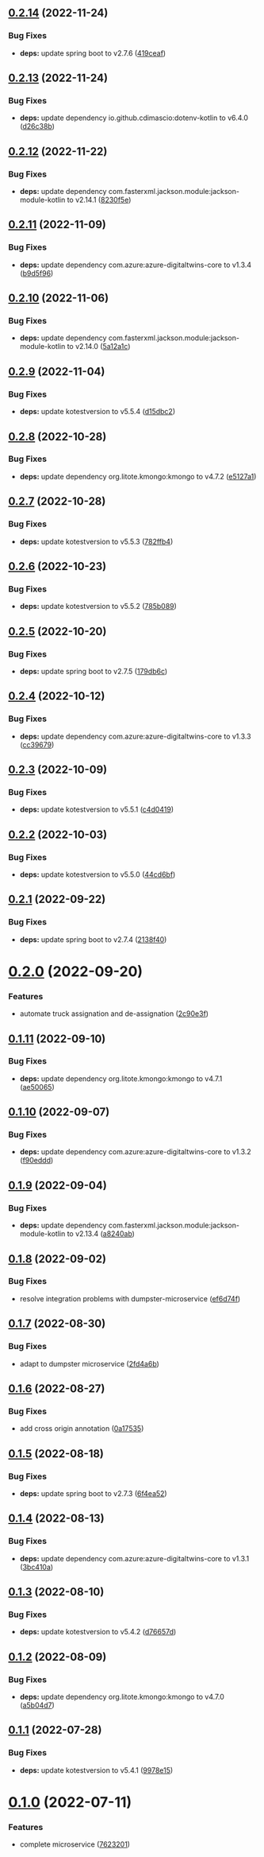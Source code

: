 ## [0.2.14](https://github.com/SmartWasteCollection/mission-microservice/compare/v0.2.13...v0.2.14) (2022-11-24)


### Bug Fixes

* **deps:** update spring boot to v2.7.6 ([419ceaf](https://github.com/SmartWasteCollection/mission-microservice/commit/419ceafb1498e727b9962407a222d664fd822602))

## [0.2.13](https://github.com/SmartWasteCollection/mission-microservice/compare/v0.2.12...v0.2.13) (2022-11-24)


### Bug Fixes

* **deps:** update dependency io.github.cdimascio:dotenv-kotlin to v6.4.0 ([d26c38b](https://github.com/SmartWasteCollection/mission-microservice/commit/d26c38b597236355d6178c9366e24a9b6233dda0))

## [0.2.12](https://github.com/SmartWasteCollection/mission-microservice/compare/v0.2.11...v0.2.12) (2022-11-22)


### Bug Fixes

* **deps:** update dependency com.fasterxml.jackson.module:jackson-module-kotlin to v2.14.1 ([8230f5e](https://github.com/SmartWasteCollection/mission-microservice/commit/8230f5ec4b97f373593d9d1e728559af200d2e09))

## [0.2.11](https://github.com/SmartWasteCollection/mission-microservice/compare/v0.2.10...v0.2.11) (2022-11-09)


### Bug Fixes

* **deps:** update dependency com.azure:azure-digitaltwins-core to v1.3.4 ([b9d5f96](https://github.com/SmartWasteCollection/mission-microservice/commit/b9d5f96418bbb6ccce4870a15eb528e592e2eea8))

## [0.2.10](https://github.com/SmartWasteCollection/mission-microservice/compare/v0.2.9...v0.2.10) (2022-11-06)


### Bug Fixes

* **deps:** update dependency com.fasterxml.jackson.module:jackson-module-kotlin to v2.14.0 ([5a12a1c](https://github.com/SmartWasteCollection/mission-microservice/commit/5a12a1cda33d30102d6f2ce4e93ead836476c6f5))

## [0.2.9](https://github.com/SmartWasteCollection/mission-microservice/compare/v0.2.8...v0.2.9) (2022-11-04)


### Bug Fixes

* **deps:** update kotestversion to v5.5.4 ([d15dbc2](https://github.com/SmartWasteCollection/mission-microservice/commit/d15dbc2a6c1e16c0725352f658548275666a5c15))

## [0.2.8](https://github.com/SmartWasteCollection/mission-microservice/compare/v0.2.7...v0.2.8) (2022-10-28)


### Bug Fixes

* **deps:** update dependency org.litote.kmongo:kmongo to v4.7.2 ([e5127a1](https://github.com/SmartWasteCollection/mission-microservice/commit/e5127a167f68b1a697f6a9c745c862e39faaa686))

## [0.2.7](https://github.com/SmartWasteCollection/mission-microservice/compare/v0.2.6...v0.2.7) (2022-10-28)


### Bug Fixes

* **deps:** update kotestversion to v5.5.3 ([782ffb4](https://github.com/SmartWasteCollection/mission-microservice/commit/782ffb4e5679a9f7168dbe402d79735762f092ed))

## [0.2.6](https://github.com/SmartWasteCollection/mission-microservice/compare/v0.2.5...v0.2.6) (2022-10-23)


### Bug Fixes

* **deps:** update kotestversion to v5.5.2 ([785b089](https://github.com/SmartWasteCollection/mission-microservice/commit/785b0898d7c4dafebb71f3596c64617c32234244))

## [0.2.5](https://github.com/SmartWasteCollection/mission-microservice/compare/v0.2.4...v0.2.5) (2022-10-20)


### Bug Fixes

* **deps:** update spring boot to v2.7.5 ([179db6c](https://github.com/SmartWasteCollection/mission-microservice/commit/179db6c7101c2bf2f20db2d519edaff88eac1c60))

## [0.2.4](https://github.com/SmartWasteCollection/mission-microservice/compare/v0.2.3...v0.2.4) (2022-10-12)


### Bug Fixes

* **deps:** update dependency com.azure:azure-digitaltwins-core to v1.3.3 ([cc39679](https://github.com/SmartWasteCollection/mission-microservice/commit/cc39679cdefa198b59e7647bd31be4385e92e21b))

## [0.2.3](https://github.com/SmartWasteCollection/mission-microservice/compare/v0.2.2...v0.2.3) (2022-10-09)


### Bug Fixes

* **deps:** update kotestversion to v5.5.1 ([c4d0419](https://github.com/SmartWasteCollection/mission-microservice/commit/c4d0419261e92356f83124a6306b2252bd8bf562))

## [0.2.2](https://github.com/SmartWasteCollection/mission-microservice/compare/v0.2.1...v0.2.2) (2022-10-03)


### Bug Fixes

* **deps:** update kotestversion to v5.5.0 ([44cd6bf](https://github.com/SmartWasteCollection/mission-microservice/commit/44cd6bfd4ac234fe0f95b43e7ebe59976d912a25))

## [0.2.1](https://github.com/SmartWasteCollection/mission-microservice/compare/v0.2.0...v0.2.1) (2022-09-22)


### Bug Fixes

* **deps:** update spring boot to v2.7.4 ([2138f40](https://github.com/SmartWasteCollection/mission-microservice/commit/2138f40554777d1b7f8abf0ad86ab64263392a3e))

# [0.2.0](https://github.com/SmartWasteCollection/mission-microservice/compare/v0.1.11...v0.2.0) (2022-09-20)


### Features

* automate truck assignation and de-assignation ([2c90e3f](https://github.com/SmartWasteCollection/mission-microservice/commit/2c90e3fb26159118b607e5f197026f160c7af4bf))

## [0.1.11](https://github.com/SmartWasteCollection/mission-microservice/compare/v0.1.10...v0.1.11) (2022-09-10)


### Bug Fixes

* **deps:** update dependency org.litote.kmongo:kmongo to v4.7.1 ([ae50065](https://github.com/SmartWasteCollection/mission-microservice/commit/ae500650141f1ec44c529e12f2406e5b7db98f52))

## [0.1.10](https://github.com/SmartWasteCollection/mission-microservice/compare/v0.1.9...v0.1.10) (2022-09-07)


### Bug Fixes

* **deps:** update dependency com.azure:azure-digitaltwins-core to v1.3.2 ([f90eddd](https://github.com/SmartWasteCollection/mission-microservice/commit/f90edddec331ab69522298f5877a0e54f40e1169))

## [0.1.9](https://github.com/SmartWasteCollection/mission-microservice/compare/v0.1.8...v0.1.9) (2022-09-04)


### Bug Fixes

* **deps:** update dependency com.fasterxml.jackson.module:jackson-module-kotlin to v2.13.4 ([a8240ab](https://github.com/SmartWasteCollection/mission-microservice/commit/a8240abade9d51faf11c5f1c0695868872136d99))

## [0.1.8](https://github.com/SmartWasteCollection/mission-microservice/compare/v0.1.7...v0.1.8) (2022-09-02)


### Bug Fixes

* resolve integration problems with dumpster-microservice ([ef6d74f](https://github.com/SmartWasteCollection/mission-microservice/commit/ef6d74f9c4210377ce71e814014f64e94a376693))

## [0.1.7](https://github.com/SmartWasteCollection/mission-microservice/compare/v0.1.6...v0.1.7) (2022-08-30)


### Bug Fixes

* adapt to dumpster microservice ([2fd4a6b](https://github.com/SmartWasteCollection/mission-microservice/commit/2fd4a6b653f88c7db8ef262bbfdfdb52efaaf3fb))

## [0.1.6](https://github.com/SmartWasteCollection/mission-microservice/compare/v0.1.5...v0.1.6) (2022-08-27)


### Bug Fixes

* add cross origin annotation ([0a17535](https://github.com/SmartWasteCollection/mission-microservice/commit/0a175350686fddc1f9bb06f09c4fbce97d58a6c0))

## [0.1.5](https://github.com/SmartWasteCollection/mission-microservice/compare/v0.1.4...v0.1.5) (2022-08-18)


### Bug Fixes

* **deps:** update spring boot to v2.7.3 ([6f4ea52](https://github.com/SmartWasteCollection/mission-microservice/commit/6f4ea52af3eb2dc3f6a5c4ce20801fff932ec0dd))

## [0.1.4](https://github.com/SmartWasteCollection/mission-microservice/compare/v0.1.3...v0.1.4) (2022-08-13)


### Bug Fixes

* **deps:** update dependency com.azure:azure-digitaltwins-core to v1.3.1 ([3bc410a](https://github.com/SmartWasteCollection/mission-microservice/commit/3bc410aab6aa6523d87d555d549615bf4ce9ed61))

## [0.1.3](https://github.com/SmartWasteCollection/mission-microservice/compare/v0.1.2...v0.1.3) (2022-08-10)


### Bug Fixes

* **deps:** update kotestversion to v5.4.2 ([d76657d](https://github.com/SmartWasteCollection/mission-microservice/commit/d76657da4c7a80d3e367163df499aea2a55cb1e8))

## [0.1.2](https://github.com/SmartWasteCollection/mission-microservice/compare/v0.1.1...v0.1.2) (2022-08-09)


### Bug Fixes

* **deps:** update dependency org.litote.kmongo:kmongo to v4.7.0 ([a5b04d7](https://github.com/SmartWasteCollection/mission-microservice/commit/a5b04d72ee0722cb8c9f3baebe96fd070def726a))

## [0.1.1](https://github.com/SmartWasteCollection/mission-microservice/compare/v0.1.0...v0.1.1) (2022-07-28)


### Bug Fixes

* **deps:** update kotestversion to v5.4.1 ([9978e15](https://github.com/SmartWasteCollection/mission-microservice/commit/9978e1501b130ef21eaed9efd8b099fa8abec9f4))

# [0.1.0](https://github.com/SmartWasteCollection/mission-microservice/compare/v0.0.1...v0.1.0) (2022-07-11)


### Features

* complete microservice ([7623201](https://github.com/SmartWasteCollection/mission-microservice/commit/7623201b0201cf87f1a25f58751a90155fd44f70))
